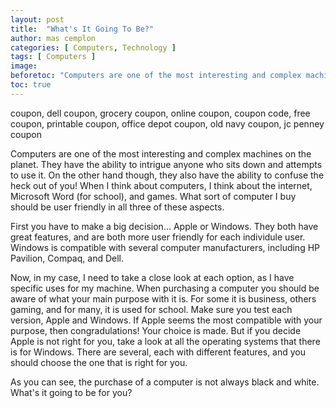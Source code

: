 ```yaml
---
layout: post
title:  "What's It Going To Be?"
author: mas cemplon
categories: [ Computers, Technology ]
tags: [ Computers ]
image: 
beforetoc: "Computers are one of the most interesting and complex machines on the planet. They have the ability to intrigue anyone who sits down and attempts to use it. On the other hand though, they also have the ability to confuse the heck out of you! When  I think about computers, I think about the internet, Microsoft Word (for school), and games. What sort of computer I buy should be user friendly in all three of these aspects.."
toc: true
---
```



coupon, dell coupon, grocery coupon, online coupon, coupon code, free coupon, printable coupon, office depot coupon, old navy coupon, jc penney coupon



Computers are one of the most interesting and complex machines on the planet. They have the ability to intrigue anyone who sits down and attempts to use it. On the other hand though, they also have the ability to confuse the heck out of you! When  I think about computers, I think about the internet, Microsoft Word (for school), and games. What sort of computer I buy should be user friendly in all three of these aspects.

First you have to make a big decision... Apple or Windows. They both have great features, and are both more user friendly for each individule user. Windows is compatible with several computer manufacturers, including HP Pavilion, Compaq, and Dell. 

Now, in my case, I need to take a close look at each option, as I have specific uses for my machine. When purchasing a computer you should be aware of what your main purpose with it is. For some it is business, others gaming, and for many, it is used for school. Make sure you test each version, Apple and Windows. If Apple seems the most compatible with your purpose, then congradulations! Your choice is made. But if you decide Apple is not right for you, take a look at all the operating systems that there is for Windows. There are several, each with different features, and you should choose the one that is right for you.

As you can see, the purchase of a computer is not always black and white. What's it going to be for you?


